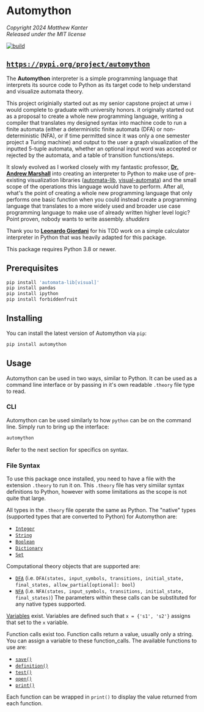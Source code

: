 # Automython

*Copyright 2024 Matthew Kanter*  
*Released under the MIT license*

[![build](https://github.com/mkantrr/automython/actions/workflows/build.yml/badge.svg)](https://github.com/mkantrr/automythonactions/workflows/build.yml)

## [`https://pypi.org/project/automython`](https://pypi.org/project/automython)

The **Automython** interpreter is a simple programming language that interprets its source code to Python as its target code to help understand and visualize automata theory.

This project originially started out as my senior capstone project at umw i would complete to graduate with university honors. it originally started out as a proposal to create a whole new programming language, writing a compiler that translates my designed syntax into machine code to run a finite automata (either a deterministic finite automata (DFA) or non-deterministic (NFA), or if time permitted since it was only a one semester project a Turing machine) and output to the user a graph visualization of the inputted 5-tuple automata, whether an optional input word was accepted or rejected by the automata, and a table of transition functions/steps.

It slowly evolved as I worked closely with my fantastic professor, [**Dr. Andrew Marshall**](https://www.marshallandrew.net/) into creating an interpreter to Python to make use of pre-existing visualization libraries ([automata-lib](https://github.com/caleb531/automata), [visual-automata](https://github.com/lewiuberg/visual-automata)) and the small scope of the operations this language would have to perform. After all, what's the point of creating a whole new programming language that only performs one basic function when you could instead create a programming language that translates to a more widely used and broader use case programming language to make use of already written higher level logic? Point proven, nobody wants to write assembly. *shudders*

Thank you to [**Leonardo Giordani**](https://www.thedigitalcatonline.com/pages/about.html) for his TDD work on a simple calculator interpreter in Python that was heavily adapted for this package.

This package requires Python 3.8 or newer.

## Prerequisites

```sh
pip install 'automata-lib[visual]'
pip install pandas
pip install ipython
pip install forbiddenfruit
```

## Installing

You can install the latest version of Automython via `pip`:

```sh
pip install automython
```

## Usage

Automython can be used in two ways, similar to Python. It can be used as a command line interface or by passing in it's own readable `.theory` file type to read.

### CLI
Automython can be used similarly to how `python` can be on the command line. Simply run to bring up the interface:

```sh
automython
```
Refer to the next section for specifics on syntax.

### File Syntax
To use this package once installed, you need to have a file with the extension `.theory` to run it on.
This `.theory` file has very simiilar syntax definitions to Python, however with some limitations as the scope is not quite that large.

All types in the `.theory` file operate the same as Python. The "native" types (supported types that are converted to Python) for Automython are:

- [`Integer`](./types.md#Integer)
- [`String`](./types.md#String)
- [`Boolean`](./types.md#Boolean)
- [`Dictionary`](./types.md#Dictionary)
- [`Set`](./types.md#Set)

Computational theory objects that are supported are:
- [`DFA`](./types.md#DFA) (i.e. `DFA(states, input_symbols, transitions, initial_state, final_states, allow_partial[optional]: bool`)
- [`NFA`](./types.md#NFA) (i.e. `NFA(states, input_symbols, transitions, initial_state, final_states)`)
The parameters within these calls can be substituted for any native types supported.

[Variables](./types.md#Variable) exist. Variables are defined such that `x = {'s1', 's2'}` assigns that set to the `x` variable.

Function calls exist too. Function calls return a value, usually only a string. You can assign a variable to these function_calls.
The available functions to use are:

- [`save()`](<./functions.md#`save(path[optional], input_string[optional], horizontal[optional])`>)
- [`definition()`](./functions.md#`definition()`)
- [`test()`](./functions.md#`test(input_string)`)
- [`open()`](./functions.md#`open(path[optional])`)
- [`print()`](./functions.md#`print(args[optional])`)

Each function can be wrapped in `print()` to display the value returned from each function.
